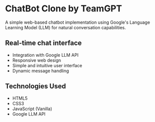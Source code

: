 # ChatBot Clone by TeamGPT
A simple web-based chatbot implementation using Google's Language Learning Model (LLM) for natural conversation capabilities.

## Real-time chat interface
* Integration with Google LLM API
* Responsive web design
* Simple and intuitive user interface
* Dynamic message handling

## Technologies Used

* HTML5
* CSS3
* JavaScript (Vanilla)
* Google LLM API